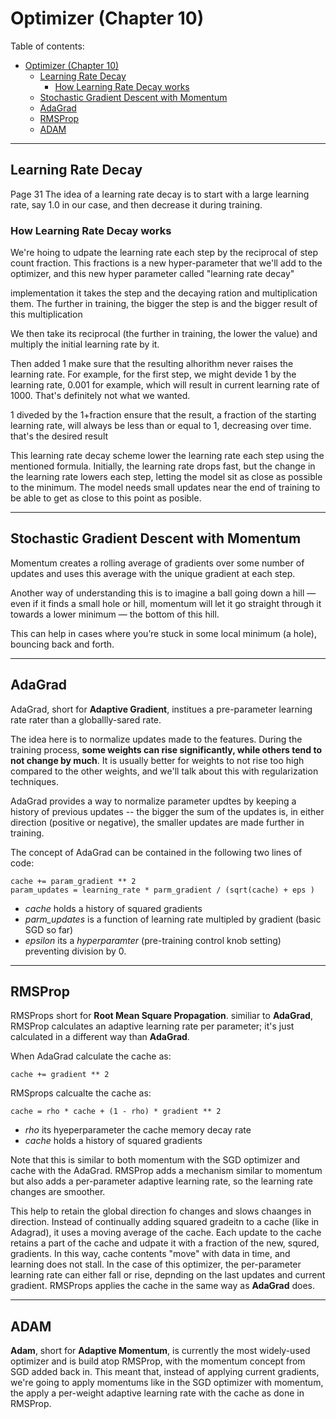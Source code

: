 # Optimizer (Chapter 10)

Table of contents:

- [Optimizer (Chapter 10)](#optimizer-chapter-10)
  - [Learning Rate Decay](#learning-rate-decay)
    - [How Learning Rate Decay works](#how-learning-rate-decay-works)
  - [Stochastic Gradient Descent with Momentum](#stochastic-gradient-descent-with-momentum)
  - [AdaGrad](#adagrad)
  - [RMSProp](#rmsprop)
  - [ADAM](#adam)


-------------------------------

## Learning Rate Decay

Page 31
The idea of a learning rate decay is to start with a large learning rate, say 1.0 in our case, and then decrease it during training.

### How Learning Rate Decay works

We're hoing to udpate the learning rate each step by the reciprocal of step count fraction.
This fractions is a new hyper-parameter that we'll add to the optimizer, and this new hyper parameter called "learning rate decay"


implementation it takes the step and the decaying ration and multiplication them. The further in training, the bigger the step is and the bigger result of this multiplication

We then take its reciprocal (the further in training, the lower the value) and multiply the initial learning rate by it.

Then added 1 make sure that the resulting alhorithm never raises the learning rate. For example, for the first step, we might devide 1 by the learning rate, 0.001 for example, which will result in current learning rate of 1000. That's definitely not what we wanted.

1 diveded by the 1+fraction ensure that the result, a fraction of the starting learning rate, will always be less than or equal to 1, decreasing over time. that's the desired result

This learning rate decay scheme lower the learning rate each step using the mentioned formula. 
Initially, the learning rate drops fast, but the change in the learning rate lowers each step, letting the model sit as close as possible to the minimum. The model needs small updates near the end of training to be able to get as close to this point as posible. 

------------------------

## Stochastic Gradient Descent with Momentum

Momentum creates a rolling average of gradients over some number of updates and uses this average with the unique gradient at each step.

Another way of understanding this is to imagine a ball going down a hill — even if it finds a small hole or hill, momentum will let it go straight through it towards a lower minimum — the bottom of this hill. 

This can help in cases where you’re stuck in some local minimum (a hole), bouncing back and forth.


-------------------

## AdaGrad

AdaGrad, short for **Adaptive Gradient**, institues a pre-parameter learning rate rater than a globallly-sared rate. 

The idea here is to normalize updates made to the features. During the training process, __some weights can rise significantly, while others tend to not change by much__. It is usually better for weights to not rise too high compared to the other weights, and we'll talk about this with regularization techniques.

AdaGrad provides a way to normalize parameter updtes by keeping a history of previous updates -- the bigger the sum of the updates is, in either direction (positive or negative), the smaller updates are made further in training.

The concept of AdaGrad can be contained in the following two lines of code:

```
cache += param_gradient ** 2
param_updates = learning_rate * parm_gradient / (sqrt(cache) + eps )

```

- *cache* holds a history of squared gradients
- *parm_updates* is a function of learning rate multipled by gradient (basic SGD so far) 
- *epsilon* its a *hyperparamter* (pre-training control knob setting) preventing division by 0.


-------------------


## RMSProp

RMSProps short for **Root Mean Square Propagation**. similiar to **AdaGrad**, RMSProp calculates an adaptive learning rate per parameter; it's just calculated in a different way than **AdaGrad**.

When AdaGrad calculate the cache as:

```
cache += gradient ** 2
```

RMSprops calcualte the cache as:

```
cache = rho * cache + (1 - rho) * gradient ** 2
```

- *rho* its hyeperparameter the cache memory decay rate
- *cache* holds a history of squared gradients

Note that this is similar to both momentum with the SGD optimizer and cache with the AdaGrad. RMSProp adds a mechanism similar to momentum but also adds a per-parameter adaptive learning rate, so the learning rate changes are smoother. 

This help to retain the global direction fo changes and slows chaanges in direction. Instead of continually adding squared gradeitn to a cache (like in Adagrad), it uses a moving average of the cache. Each update to the cache retains a part of the cache and udpate it with a fraction of the new, squred, gradients. In this way, cache contents "move" with data in time, and learning does not stall. In the case of this optimizer, the per-parameter learning rate can either fall or rise, depnding on the last updates and current gradient. RMSProps applies the cache in the same way as **AdaGrad** does.


----------------------------------

## ADAM

**Adam**, short for **Adaptive Momentum**, is currently the most widely-used optimizer and is build atop RMSProp, with the momentum concept from SGD added back in. This meant that, instead of applying current gradients, we're going to apply momentums like in the SGD optimizer with momentum, the apply a per-weight adaptive learning rate with the cache as done in RMSProp.

